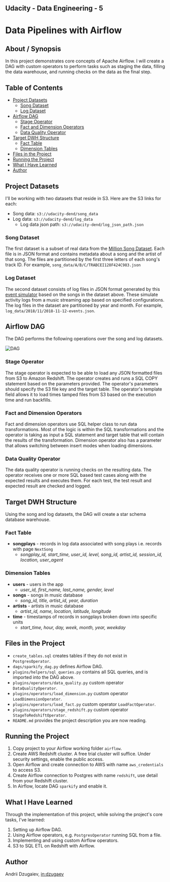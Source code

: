 ## Udacity - Data Engineering - 5
# Data Pipelines with Airflow

## About / Synopsis

In this project demonstrates core concepts of Apache Airflow. I will create a DAG with custom operators to perform tasks such as staging the data, filling the data warehouse, and running checks on the data as the final step.

## Table of Contents
* [Project Datasets](#project-datasets)
    - [Song Dataset](#song-dataset)
    - [Log Dataset](#log-dataset)
* [Airflow DAG](#airflow-dag)
    - [Stage Operator](#stage-operator)
    - [Fact and Dimension Operators](#fact-and-dimension-operators)
    - [Data Quality Operator](#data-quality-operator)
* [Target DWH Structure](#target-dwh-structure)
    - [Fact Table](#fact-table)
    - [Dimension Tables](#dimension-tables)
* [Files in the Project](#files-in-the-project)
* [Running the Project](#running-the-project)
* [What I Have Learned](#what-i-have-learned)
* [Author](#author)

## Project Datasets

I'll be working with two datasets that reside in S3. Here are the S3 links for each:
* Song data: `s3://udacity-dend/song_data`
* Log data: `s3://udacity-dend/log_data`
    - Log data json path: `s3://udacity-dend/log_json_path.json`

### Song Dataset

The first dataset is a subset of real data from the [Million Song Dataset](https://labrosa.ee.columbia.edu/millionsong/). Each file is in JSON format and contains metadata about a song and the artist of that song. The files are partitioned by the first three letters of each song's track ID. For example, `song_data/A/B/C/TRABCEI128F424C983.json`

### Log Dataset

The second dataset consists of log files in JSON format generated by this [event simulator](https://github.com/Interana/eventsim) based on the songs in the dataset above. These simulate activity logs from a music streaming app based on specified configurations. The log files in the dataset are partitioned by year and month. For example, `log_data/2018/11/2018-11-12-events.json`.

## Airflow DAG

The DAG performs the following operations over the song and log datasets.

![DAG](../media/dag.png?raw=true)

### Stage Operator

The stage operator is expected to be able to load any JSON formatted files from S3 to Amazon Redshift. The operator creates and runs a SQL COPY statement based on the parameters provided. The operator's parameters should specify the S3 file key and the target table. The operator's template field allows it to load times tamped files from S3 based on the execution time and run backfills.

### Fact and Dimension Operators

Fact and dimension operators use SQL helper class to run data transformations. Most of the logic is within the SQL transformations and the operator is taking as input a SQL statement and target table that will contain the results of the transformation. Dimension operator also has a parameter that allows switching between insert modes when loading dimensions.

### Data Quality Operator

The data quality operator is running checks on the resulting data. The operator receives one or more SQL based test cases along with the expected results and executes them. For each test, the test result and expected result are checked and logged.

## Target DWH Structure

Using the song and log datasets, the DAG will create a star schema database warehouse.

### Fact Table

* **songplays** - records in log data associated with song plays i.e. records with page `NextSong`
    - *songplay_id, start_time, user_id, level, song_id, artist_id, session_id, location, user_agent*

### Dimension Tables

* **users** - users in the app
    - *user_id, first_name, last_name, gender, level*
* **songs** - songs in music database
    - *song_id, title, artist_id, year, duration*
* **artists** - artists in music database
    - *artist_id, name, location, latitude, longitude*
* **time** - timestamps of records in songplays broken down into specific units
    - *start_time, hour, day, week, month, year, weekday*

## Files in the Project

- `create_tables.sql` creates tables if they do not exist in `PostgresOperator`.
- `dags/sparkify_dag.py` defines Airflow DAG.
- `plugins/helpers/sql_queries.py` contains all SQL queries, and is imported into the DAG above.
- `plugins/operators/data_quality.py` custom operator `DataQualityOperator`.
- `plugins/operators/load_dimension.py` custom operator `LoadDimensionOperator`.
- `plugins/operators/load_fact.py` custom operator `LoadFactOperator`.
- `plugins/operators/stage_redshift.py` custom operator `StageToRedshiftOperator`.
- `README.md` provides the project description you are now reading.

## Running the Project

1) Copy project to your Airflow working folder `airflow`.
1) Create AWS Redshift cluster. A free trial cluster will suffice. Under security settings, enable the public access.
1) Open Airflow and create connection to AWS with name `aws_credentials` to access S3.
1) Create Airflow connection to Postgres with name `redshift`, use detail from your Redshift cluster.
1) In Airflow, locate DAG `sparkify` and enable it.

## What I Have Learned

Through the implementation of this project, while solving the project's core tasks, I've learned:

1) Setting up Airflow DAG.
1) Using Airflow operators, e.g. `PostgresOperator` running SQL from a file.
1) Implementing and using custom Airflow operators.
1) S3 to SQL ETL on Redshift with Airflow.

## Author

Andrii Dzugaiev, [in:dzugaev](https://www.linkedin.com/in/dzugaev/)